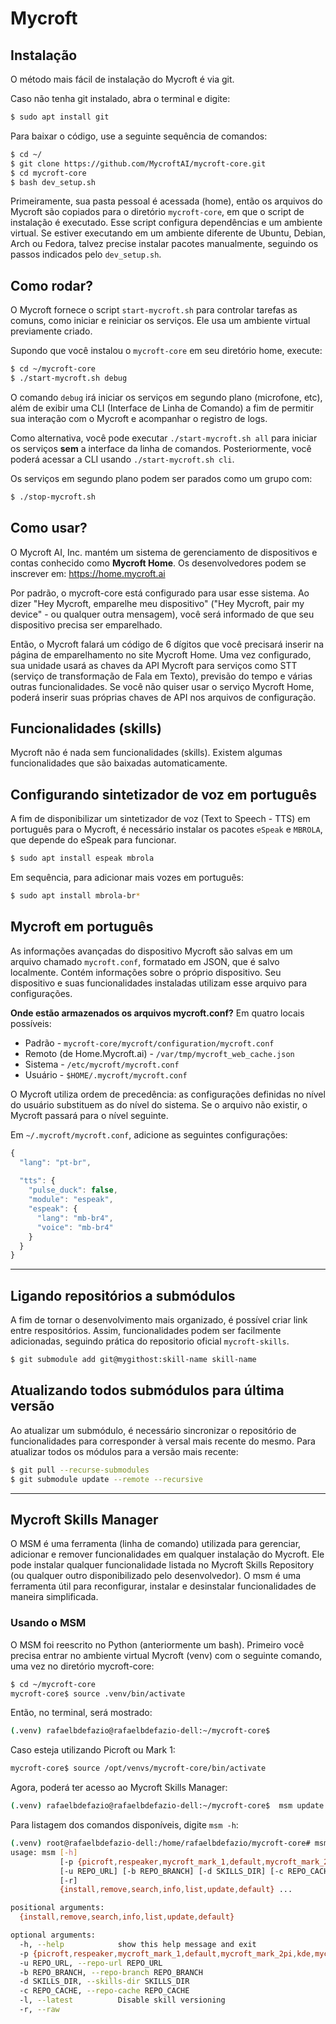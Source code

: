 # Mycroft

## Instalação

O método mais fácil de instalação do Mycroft é via git. 

Caso não tenha git instalado, abra o terminal e digite:
```sh
$ sudo apt install git
```

Para baixar o código, use a seguinte sequência de comandos:

```sh
$ cd ~/
$ git clone https://github.com/MycroftAI/mycroft-core.git
$ cd mycroft-core
$ bash dev_setup.sh
```

Primeiramente, sua pasta pessoal é acessada (home), então os arquivos do Mycroft são copiados para o diretório `mycroft-core`, em que o script de instalação é executado. Esse script configura dependências e um ambiente virtual. Se estiver executando em um ambiente diferente de Ubuntu, Debian, Arch ou Fedora, talvez precise instalar pacotes manualmente, seguindo os passos indicados pelo `dev_setup.sh`.

## Como rodar?

O Mycroft fornece o script `start-mycroft.sh` para controlar tarefas as comuns, como iniciar e reiniciar os serviços. Ele usa um ambiente virtual previamente criado.

Supondo que você instalou o `mycroft-core` em seu diretório home, execute:

```sh
$ cd ~/mycroft-core
$ ./start-mycroft.sh debug
```

O comando `debug` irá iniciar os serviços em segundo plano (microfone, etc), além de exibir uma CLI (Interface de Linha de Comando) a fim de permitir sua interação com o Mycroft e acompanhar o registro de logs.

Como alternativa, você pode executar `./start-mycroft.sh all` para iniciar os serviços **sem** a interface da linha de comandos. Posteriormente, você poderá acessar a CLI usando `./start-mycroft.sh cli`.

Os serviços em segundo plano podem ser parados como um grupo com:

```sh
$ ./stop-mycroft.sh
```

## Como usar?

O Mycroft AI, Inc. mantém um sistema de gerenciamento de dispositivos e contas conhecido como **Mycroft Home**. Os desenvolvedores podem se inscrever em: https://home.mycroft.ai

Por padrão, o mycroft-core está configurado para usar esse sistema. Ao dizer "Hey Mycroft, emparelhe meu dispositivo" ("Hey Mycroft, pair my device" - ou qualquer outra mensagem), você será informado de que seu dispositivo precisa ser emparelhado.

Então, o Mycroft falará um código de 6 dígitos que você precisará inserir na página de emparelhamento no site Mycroft Home. Uma vez configurado, sua unidade usará as chaves da API Mycroft para serviços como STT (serviço de transformação de Fala em Texto), previsão do tempo e várias outras funcionalidades. Se você não quiser usar o serviço Mycroft Home, poderá inserir suas próprias chaves de API nos arquivos de configuração.

## Funcionalidades (skills)

Mycroft não é nada sem funcionalidades (skills). Existem algumas funcionalidades que são baixadas automaticamente.


## Configurando sintetizador de voz em português

A fim de disponibilizar um sintetizador de voz (Text to Speech - TTS) em português para o Mycroft, é necessário instalar os pacotes `eSpeak` e `MBROLA`, que depende do eSpeak para funcionar.

```sh
$ sudo apt install espeak mbrola
```

Em sequência, para adicionar mais vozes em português:

```sh
$ sudo apt install mbrola-br*
```

## Mycroft em português

As informações avançadas do dispositivo Mycroft são salvas em um arquivo chamado `mycroft.conf`, formatado em JSON, que é salvo localmente. Contém informações sobre o próprio dispositivo. Seu dispositivo e suas funcionalidades instaladas utilizam esse arquivo para configurações.

**Onde estão armazenados os arquivos mycroft.conf?**
Em quatro locais possíveis:
- Padrão - `mycroft-core/mycroft/configuration/mycroft.conf`
- Remoto (de Home.Mycroft.ai) - `/var/tmp/mycroft_web_cache.json`
- Sistema - `/etc/mycroft/mycroft.conf`
- Usuário - `$HOME/.mycroft/mycroft.conf`

O Mycroft utiliza ordem de precedência: as configurações definidas no nível do usuário substituem as do nível do sistema. Se o arquivo não existir, o Mycroft passará para o nível seguinte.


Em `~/.mycroft/mycroft.conf`, adicione as seguintes configurações:

```js
{
  "lang": "pt-br",
  
  "tts": {
    "pulse_duck": false,
    "module": "espeak",
    "espeak": {
      "lang": "mb-br4",
      "voice": "mb-br4"
    }
  }
}
```

---


## Ligando repositórios a submódulos
 
 A fim de tornar o desenvolvimento mais organizado, é possível criar link entre respositórios. Assim, funcionalidades podem ser facilmente adicionadas, seguindo prática do repositorio oficial `mycroft-skills`.
 
```sh
$ git submodule add git@mygithost:skill-name skill-name
```

## Atualizando todos submódulos para última versão

Ao atualizar um submódulo, é necessário sincronizar o repositório de funcionalidades para corresponder à versal mais recente do mesmo. Para atualizar todos os módulos para a versão mais recente:

```sh
$ git pull --recurse-submodules
$ git submodule update --remote --recursive
```

---

## Mycroft Skills Manager

O MSM é uma ferramenta (linha de comando) utilizada para gerenciar, adicionar e remover funcionalidades em qualquer instalação do Mycroft. Ele pode instalar qualquer funcionalidade listada no Mycroft Skills Repository (ou qualquer outro disponibilizado pelo desenvolvedor). O msm é uma ferramenta útil para reconfigurar, instalar e desinstalar funcionalidades de maneira simplificada.

### Usando o MSM
O MSM foi reescrito no Python (anteriormente um bash). Primeiro você precisa entrar no ambiente virtual Mycroft (venv) com o seguinte comando, uma vez no diretório mycroft-core:

```sh
$ cd ~/mycroft-core
mycroft-core$ source .venv/bin/activate
```

Então, no terminal, será mostrado:
```sh
(.venv) rafaelbdefazio@rafaelbdefazio-dell:~/mycroft-core$ 
```
Caso esteja utilizando Picroft ou Mark 1:

```sh
mycroft-core$ source /opt/venvs/mycroft-core/bin/activate
```

Agora, poderá ter acesso ao Mycroft Skills Manager:

```sh
(.venv) rafaelbdefazio@rafaelbdefazio-dell:~/mycroft-core$  msm update
```

Para listagem dos comandos disponíveis, digite `msm -h`:

```sh
(.venv) root@rafaelbdefazio-dell:/home/rafaelbdefazio/mycroft-core# msm -h
usage: msm [-h]
           [-p {picroft,respeaker,mycroft_mark_1,default,mycroft_mark_2pi,kde,mycroft_mark_2}]
           [-u REPO_URL] [-b REPO_BRANCH] [-d SKILLS_DIR] [-c REPO_CACHE] [-l]
           [-r]
           {install,remove,search,info,list,update,default} ...

positional arguments:
  {install,remove,search,info,list,update,default}

optional arguments:
  -h, --help            show this help message and exit
  -p {picroft,respeaker,mycroft_mark_1,default,mycroft_mark_2pi,kde,mycroft_mark_2}, --platform {picroft,respeaker,mycroft_mark_1,default,mycroft_mark_2pi,kde,mycroft_mark_2}
  -u REPO_URL, --repo-url REPO_URL
  -b REPO_BRANCH, --repo-branch REPO_BRANCH
  -d SKILLS_DIR, --skills-dir SKILLS_DIR
  -c REPO_CACHE, --repo-cache REPO_CACHE
  -l, --latest          Disable skill versioning
  -r, --raw

```